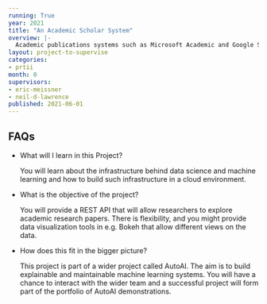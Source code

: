 ```yaml
---
running: True
year: 2021
title: "An Academic Scholar System"
overview: |-
  Academic publications systems such as Microsoft Academic and Google Scholar track individual authors, their papers and who the've cited. Semantic scholar makes its data freely available. In this project you will absorb the semantic scholar data to provide a scalable cloud based scholar service.
layout: project-to-supervise
categories:
- prtii
month: 0
supervisors:
- eric-meissner
- neil-d-lawrence
published: 2021-06-01
---
```


## FAQs

* What will I learn in this Project?

  You will learn about the infrastructure behind data science and machine learning and how to build such infrastructure in a cloud environment.

* What is the objective of the project?

  You will provide a REST API that will allow researchers to explore academic research papers. There is flexibility, and you might provide data visualization tools in e.g. Bokeh that allow different views on the data.
  
* How does this fit in the bigger picture?

  This project is part of a wider project called AutoAI. The aim is to build explainable and maintainable machine learning systems. You will have a chance to interact with the wider team and a successful project will form part of the portfolio of AutoAI demonstrations.


